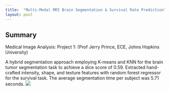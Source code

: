 ```yaml
---
title:  "Multi-Modal MRI Brain Segmentation & Survival Rate Prediction"
layout: post
---
```



## Summary
Medical Image Analysis: Project 1: (Prof Jerry Prince, ECE, Johns Hopkins University)

A hybrid segmentation approach employing K-means and KNN for the brain tumor segmentation task to achieve a dice score of 0.59. Extracted hand-crafted intensity, shape, and texture features with random forest regressor for the survival task.
The average segmentation time per subject was 5.71 seconds. 
![](/multi-modal.jpg)
